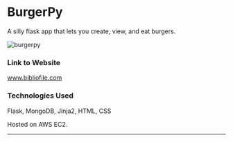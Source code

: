 # BurgerPy
A silly flask app that lets you create, view, and eat burgers.

![burgerpy](https://libby.tech/images/portfolio/burger.png)


### Link to Website

www.bibliofile.com

### Technologies Used

Flask, MongoDB, Jinja2, HTML, CSS

Hosted on AWS EC2.

---
